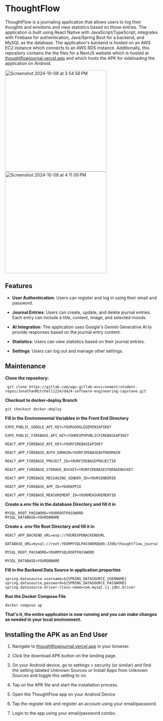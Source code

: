 # ThoughtFlow

ThoughtFlow is a journaling application that allows users to log their thoughts and emotions and view statistics based on those entries. The application is built using React Native with JavaScript/TypeScript, integrates with Firebase for authentication, Java/Spring Boot for a backend, and MySQL as the database. The application's backend is hosted on an AWS EC2 instance which connects to an AWS RDS instance. Additionally, this repository contains the the files for a NextJS website which is hosted at [thoughtflowjournal.vercel.app](/wgu-gitlab-environment/student-repos/JonathanMitchell1234/d424-software-engineering-capstone/-/blob/working-branch/thoughtflowjournal.vercel.app) and which hosts the APK for sideloading the application on Android.

<img width="334" alt="Screenshot 2024-10-08 at 3 54 56 PM" src="https://github.com/user-attachments/assets/68432535-b3e7-4839-8a83-fe6eb7e37f9b"> <img width="334" alt="Screenshot 2024-10-08 at 4 11 00 PM" src="https://github.com/user-attachments/assets/53aca973-4a65-4479-a9ac-9378d757c34b">


## [](#features)Features

-   **User Authentication**: Users can register and log in using their email and password.
    
-   **Journal Entries**: Users can create, update, and delete journal entries. Each entry can include a title, content, image, and selected moods.
    
-   **AI Integration**: The application uses Google's Gemini Generative AI to provide responses based on the journal entry content.
    
-   **Statistics**: Users can view statistics based on their journal entries.
    
-   **Settings**: Users can log out and manage other settings.
    

## [](#maintenance)Maintenance

**Clone the repository:**

```
 git clone https://gitlab.com/wgu-gitlab-environment/student-repos/JonathanMitchell1234/d424-software-engineering-capstone.git
```

**Checkout to docker-deploy Branch**

    git checkout docker-deploy

**Fill in the Environmental Variables in the Front End Directory**

    EXPO_PUBLIC_GOOGLE_API_KEY=YOURGOOGLEGEMINIAPIKEY

    EXPO_PUBLIC_FIREBASE_API_KEY=YOUREXPOPUBLICFIREBASEAPIKEY

    REACT_APP_FIREBASE_API_KEY=YOURFIREBASEAPIKEY
    
    REACT_APP_FIREBASE_AUTH_DOMAIN=YOURFIREBASEAUTHDOMAIN
    
    REACT_APP_FIREBASE_PROJECT_ID=YOURFIREBASEPROJECTID
    
    REACT_APP_FIREBASE_STORAGE_BUCKET=YOURFIREBASESTORAGEBUCKET
    
    REACT_APP_FIREBASE_MESSAGING_SENDER_ID=YOURSENDERID
    
    REACT_APP_FIREBASE_APP_ID=YOURAPPID
    
    REACT_APP_FIREBASE_MEASUREMENT_ID=YOURMEASUREMENTID


**Create a.env file in the database Directory and fill it in**

    MYSQL_ROOT_PASSWORD=YOURROOTPASSWORD
    MYSQL_DATABASE=YOURDBNAME

**Create a .env file Root Directory and fill it in**

    REACT_APP_BACKEND_URL=exp://YOUREXPOBACKENDURL
    
    DATABASE_URL=mysql://root:YOURMYSQLPASSWORD@db:3306/thoughtflow_journal_db
    
    MYSQL_ROOT_PASSWORD=YOURMYSQLROOTPASSWORD
    
    MYSQL_DATABASE=YOURDBNAME

**Fill in the Backend Data Source in application.properties**

    spring.datasource.username=${SPRING_DATASOURCE_USERNAME}
    spring.datasource.password=${SPRING_DATASOURCE_PASSWORD}
    spring.datasource.driver-class-name=com.mysql.cj.jdbc.Driver

**Run the Docker Compose File**

    docker compose up

**That's it, the entire application is now running and you can make changes as needed in your local environment.**

## [](#installing-the-apk-as-an-end-user)Installing the APK as an End User

1.  Navigate to [thoughtflowjournal.vercel.app](/wgu-gitlab-environment/student-repos/JonathanMitchell1234/d424-software-engineering-capstone/-/blob/working-branch/thoughtflowjournal.vercel.app) in your browser.
    
2.  Click the download APK button on the landing page.
    
3.  On your Android device, go to settings > security (or similar) and find the setting labeled Unknown Sources or Install Apps from Unknown Sources and toggle this setting to on.
    
4.  Tap on the APK file and start the installation process.
    
5.  Open the ThoughtFlow app on your Android Device
    
6.  Tap the register link and register an account using your email/password.
    
7.  Login to the app using your email/password combo.
